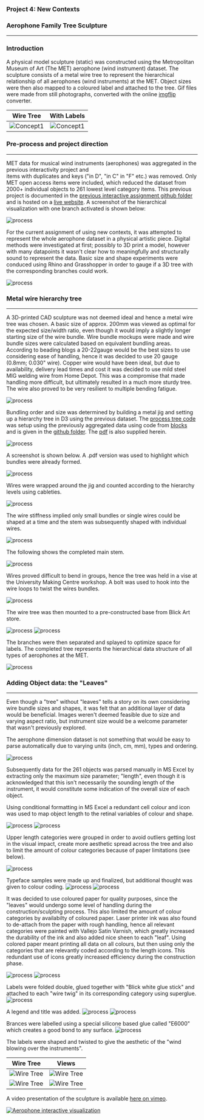 ### Project 4: New Contexts

### Aerophone Family Tree Sculpture


--------------------------


### Introduction

A physical model sculpture (static) was constructed using the Metropolitan Museum of Art (The MET) aerophone (wind instrument) dataset.
The sculpture consists of a metal wire tree to represent the hierarchical relationship of all aerophones (wind instruments) at the MET.
Object sizes were then also mapped to a coloured label and attached to the tree.
Gif files were made from still photographs, converted with the online [imgflip](https://imgflip.com/gif-maker) converter.


Wire Tree            |  With Labels
:-------------------------:|:-------------------------:
![Concept1](./images/wintertreeAnimate.gif)|![Concept1](./images/tree_small.gif)




### Pre-process and project direction
---------------------------------------------

MET data for musical wind instruments (aerophones) was aggregated in the previous interactivity project and  
items with duplicates and keys ("in D", "in C" in "F" etc.) was removed. Only MET open access items were included, 
which reduced the dataset from 2000+ individual objects to 261 lowest level category items. This previous project is documented in the 
[previous interactive assignment github folder](https://github.com/acdreyer/PGDV5200_MajorStudio1/tree/master/Project_Interactive)
and is hosted on a [live website](http://www.antimurphy.com/dataviz/).
A screenshot of the hierarchical visualization with one branch activated is shown below:

![process](./images/aerophoneTree_1.PNG)


For the current assignment of using new contexts, it was attempted to represent the whole aerophone dataset in a physical artistic piece.
Digital methods were investigated at first; possibly to 3D print a model, however with many datapoints it wasn't clear how to meaningfully
and structurally sound to represent the data. Basic size and shape experiments were conduced using Rhino and Grasshopper in order to 
gauge if a 3D tree with the corresponding branches could work. 

![process](./images/rhinoGrasshopper.PNG)



### Metal wire hierarchy tree
------------------------------------------


A 3D-printed CAD sculpture was not deemed ideal and hence a metal wire tree was chosen.
A basic size of approx. 200mm was viewed as optimal for the expected size/width ratio, 
even though it would imply a slightly longer starting size of the wire bundle.
Wire bundle mockups were made and wire bundle sizes were calculated based on equivalent bundling areas. 
According to beading blogs a 20-22gauge would be the best sizes to use considering ease of handling, 
hence it was decided to use 20 gauge (0.8mm; 0.030" wire).
Copper wire would have been ideal, but due to availability, delivery lead times and cost it was decided 
to use mild steel MIG welding wire from Home Depot. This was a compromise that made handling more difficult, but ultimately resulted in 
a much more sturdy tree. The wire also proved to be very resilient to multiple bending fatigue. 

![process](./images/process_0.jpg)


Bundling order and size was determined by building a metal jig and setting up a hierarchy tree in D3 using the previous dataset.
The [process tree code](http://htmlpreview.github.io/?https://github.com/acdreyer/PGDV5200_MajorStudio1/blob/master/Project_NewContexts/processTree/index.html) 
was setup using the previously aggregated data using code from [blocks](http://bl.ocks.org/tchaymore/1249394)
and is given in the [github folder](https://github.com/acdreyer/PGDV5200_MajorStudio1/blob/master/Project_NewContexts/processTree/index.html).
The [pdf](./images/NodeLinkTree.pdf) is also supplied herein.

![process](./images/nodeLinkTree.PNG)



A screenshot is shown below. A .pdf version was used to highlight which bundles were already formed.

![process](./images/process_2.jpg)

Wires were wrapped around the jig and counted according to the hierarchy levels using cableties.

![process](./images/process_1.jpg)


The wire stiffness  implied only small bundles or single wires could be shaped at a time and the stem was 
subsequently shaped with individual wires.


![process](./images/process_3.jpg)

The following shows the completed main stem.


![process](./images/process_4.jpg)

Wires proved difficult to bend in groups, hence the tree was held in a vise at the University Making Centre workshop.
A bolt was used to hook into the wire loops to twist the wires bundles.

![process](./images/process_5.jpg)


The wire tree was then mounted to a pre-constructed base from Blick Art store.

![process](./images/process_6.jpg)
![process](./images/process_7.jpg)


The branches were then separated and splayed to optimize space for labels.
The completed tree represents the hierarchical data structure of all types of aerophones at the MET.

![process](./images/process_8.jpg)




### Adding Object data: the "Leaves"
--------------------------------------------


Even though a "tree" without "leaves" tells a story on its own considering wire bundle sizes and shapes,
it was felt that an additional layer of data would be beneficial.
Images weren't deemed feasible due to size and varying aspect ratio, but instrument size would be a welcome parameter
that wasn't previously explored.


The aerophone dimension dataset is not something that would be easy to parse automatically due to varying units (inch, cm, mm),
types and ordering.

![process](./images/processExcel_4.PNG)



Subsequently data for the 261 objects was parsed manually in MS Excel by extracting only the maximum size parameter; "length",
even though it is acknowledged that this isn't necessarily the sounding length of the instrument, it would constitute some indication
of the overall size of each object. 


Using conditional formatting in MS Excel a redundant cell colour and icon was used to map object length to the retinal variables of colour and shape.

![process](./images/processExcel_2.PNG)
![process](./images/processExcel_3.PNG)



Upper length categories were grouped in order to avoid outliers getting lost in the visual impact,
create more aesthetic spread across the tree and also to limit the amount of colour categories because of paper limitations (see below).

![process](./images/processExcel_5.png)



Typeface samples were made up and finalized, but additional thought was given to colour coding.
![process](./images/process_9.jpg)
![process](./images/process_10.jpg)



It was decided to use coloured paper for quality purposes, since the "leaves" would undergo some level of handling during the construction/sculpting
process. This also limited the amount of colour categories by availabilty of coloured paper. 
Laser printer ink was also found to de-attach from the paper with rough handling, hence all relevant categories were painted with Vallejo 
Satin Varnish, which greatly increased the durability of the ink and also added nice sheen to each "leaf".
Using colored paper meant printing all data on all colours, but then using only the categories that are relevantly coded according to the 
length icons. This redundant use of icons greatly increased efficiency during the construction phase.

![process](./images/process_11.jpg)
![process](./images/process_12.jpg)


Labels were folded double, glued together with "Blick white glue stick" and attached to each "wire twig" in its corresponding category
using superglue. 
![process](./images/process_13.jpg)

A legend and title was added.
![process](./images/process_14.jpg) ![process](./images/process_15.jpg)

Brances were labelled using a special silicone based glue called "E6000" which creates a good bond to any surface.
![process](./images/process_16.jpg) 

The labels were shaped and twisted to give the aesthetic of the "wind blowing over the instruments".

Wire Tree            |  Views
:-------------------------:|:-------------------------:
![Wire Tree](./images/tree_5.jpg)|![Wire Tree](./images/tree_6.jpg)
![Wire Tree](./images/tree_4.jpg)|![Wire Tree](./images/tree_2.jpg)





A video presentation of the sculpture is available [here on vimeo](https://vimeo.com/user106211961/review/379184645/de07fba451).

[![Aerophone interactive visualization](./images/videoDummy.PNG)](https://vimeo.com/user106211961/review/379184645/de07fba451)


